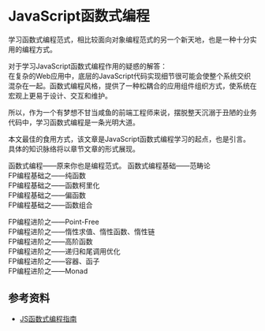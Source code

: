 # JavaScript函数式编程

学习函数式编程范式，相比较面向对象编程范式的另一个新天地，也是一种十分实用的编程方式。

对于学习JavaScript函数式编程作用的疑惑的解答：  
在复杂的Web应用中，底层的JavaScript代码实现细节很可能会使整个系统交织混杂在一起。函数式编程风格，提供了一种松耦合的应用组件组织方式，使系统在宏观上更易于设计、交互和维护。

所以，作为一个有梦想不甘当咸鱼的前端工程师来说，摆脱整天沉溺于丑陋的业务代码中，学习函数式编程是一条光明大道。

本文最佳的食用方式，该文章是JavaScript函数式编程学习的起点，也是引言。具体的知识脉络将以章节文章的形式展现。

函数式编程——原来你也是编程范式。
函数式编程基础——范畴论  
FP编程基础之——纯函数  
FP编程基础之——函数柯里化  
FP编程基础之——偏函数  
FP编程基础之——函数组合  

FP编程进阶之——Point-Free  
FP编程进阶之——惰性求值、惰性函数、惰性链  
FP编程进阶之——高阶函数  
FP编程进阶之——递归和尾调用优化  
FP编程进阶之——容器、函子  
FP编程进阶之——Monad

## 参考资料

* [JS函数式编程指南](https://llh911001.gitbooks.io/mostly-adequate-guide-chinese/content/)